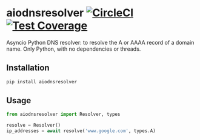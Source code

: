 # aiodnsresolver [![CircleCI](https://circleci.com/gh/michalc/aiodnsresolver.svg?style=svg)](https://circleci.com/gh/michalc/aiodnsresolver) [![Test Coverage](https://api.codeclimate.com/v1/badges/ed78fe060ed9f859fd8f/test_coverage)](https://codeclimate.com/github/michalc/aiogethostbyname/test_coverage)

Asyncio Python DNS resolver: to resolve the A or AAAA record of a domain name. Only Python, with no dependencies or threads.


## Installation

```bash
pip install aiodnsresolver
```


## Usage

```python
from aiodnsresolver import Resolver, types

resolve = Resolver()
ip_addresses = await resolve('www.google.com', types.A)
```
